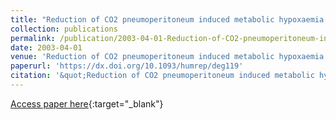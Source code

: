 ```yaml
---
title: "Reduction of CO2 pneumoperitoneum induced metabolic hypoxaemia by the addition of small amounts of O2 to the CO2 in a rabbit ventilated model. A preliminary study"
collection: publications
permalink: /publication/2003-04-01-Reduction-of-CO2-pneumoperitoneum-induced-metabolic-hypoxaemia-by-the-addition-of-small-amounts-of-O2-to-the-CO2-in-a-rabbit-ventilated-model-A-preliminary-study
date: 2003-04-01
venue: 'Reduction of CO2 pneumoperitoneum induced metabolic hypoxaemia by the addition of small amounts of O2 to the CO2 in a rabbit ventilated model. A preliminary study'
paperurl: 'https://dx.doi.org/10.1093/humrep/deg119'
citation: '&quot;Reduction of CO2 pneumoperitoneum induced metabolic hypoxaemia by the addition of small amounts of O2 to the CO2 in a rabbit ventilated model. A preliminary study.&quot; Reduction of CO2 pneumoperitoneum induced metabolic hypoxaemia by the addition of small amounts of O2 to the CO2 in a rabbit ventilated model. A preliminary study, 2003.'
---
```

[Access paper here](https://dx.doi.org/10.1093/humrep/deg119){:target="_blank"}
